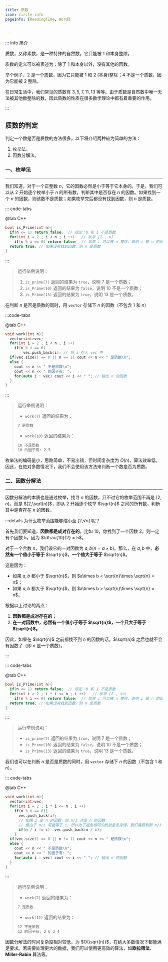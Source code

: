 ```yaml
---
title: 质数
icon: circle-info
pageInfo: [ReadingTime, Word]


---
```



::: info 简介

质数，又称素数，是一种特殊的自然数，它只能被 $1$ 和本身整除。

质数的定义可以被表述为：除了 $1$ 和本身以外，没有其他的因数。

举个例子，$2$ 是一个质数，因为它只能被 $1$ 和 $2$ (本身)整除；$4$ 不是一个质数，因为它能被 $2$ 整除。

在日常生活中，我们常见的质数有 $3,5,7,11,13$ 等等。由于质数是自然数中唯一无法被其他数整除的数，因此质数的性质在很多数学理论中都有着重要的作用。

:::

## 质数的判定

判定一个数是否是质数的方法很多，以下将介绍两种较为简单的方法：

1. 枚举法。
2. 因数分解法。

### 一、枚举法

---

我们知道，对于一个正整数 $n$，它的因数必然是小于等于它本身的。于是，我们可以从 $2$ 开始逐个枚举小于 $n$ 的所有数，判断其中是否存在 $n$ 的因数。如果找到一个 $n$ 的因数，则该数不是质数；如果枚举完后都没有找到因数，则 $n$ 是质数。

::: code-tabs

@tab C++

```cpp
bool is_Prime(int n){
  if(n <= 1) return false;  // 规定：0 和 1 不是质数
  for(int i = 2 ; i < n ; i ++)   // 枚举 [2 , n) 
    if(n % i == 0) return false;  // 如果 i 可以被 n 整除，说明 i 是 n 的因数，即 n 不是质数
  return true; // 如果没有找到因数，则 n 是质数
}
```

:::

> 运行举例说明：
>
> 1. `is_prime(7)` 返回的结果为 `true`，说明 $7$ 是一个质数；
> 2. `is_Prime(10)` 返回的结果为 `false`，说明 $10$ 不是一个质数；
> 3. `is_Prime(13)` 返回的结果为 `true`，说明 $13$ 是一个质数。

在判断 $n$ 是否是质数的同时，用 `vector` 存储下 $n$ 的因数（不包含 $1$ 和 $n$）

:::code-tabs

@tab C++

```cpp
void work(int n){
  vector<int>vec;
  for(int i = 2 ; i < n ; i ++)
    if(n % i == 0)  
  		vec.push_back(i); // 将 i 存入 vec 中
  if(vec.size() == 0 || n == 1) cout << n << " 是质数\n";
  else {
    cout << n << " 不是质数\n";
  	cout << n << " 的因子有: ";
    for(auto i : vec) cout << i << " "; // 输出 n 的因数
  }
}
```

:::

> 运行举例说明：
>
> - `work(7)` 返回的结果为：
>
> ```tex
> 7 是质数
> ```
>
> - `work(10)` 返回的结果为：
>
> ```tex
>10 不是质数
> 10 的因子有: 2 5
> ```

枚举法的编码量小，思路简单，不易出错，但时间复杂度为 $O(n)$，算法效率低。因此，在绝对多数情况下，我们不会使用该方法来判断一个数是否为质数。

### 二、因数分解法

---

因数分解法的本质也是通过枚举，找寻 $n$ 的因数，只不过它的枚举范围不再是 $[2,n)$，而是 $[2,\sqrt(n)]$，即从 $2$ 开始逐个枚举 $\sqrt{n}$ 之间的所有数，判断其中是否存在 $n$ 的因数。

:::details 为什么枚举范围能够缩小至 [2,√n] 呢？

首先我们要知道，**因数都是成对存在的**。比如 $10$，你找到了一个因数 $2$，则一定有个因数 $5$，因为 $\dfrac{10}{2} = 5$。

对于一个合数 $n$，我们设它的一对因数为 $a,b(n = a\times b)$。那么，在 $a,b$ 中，**必然有一个值小于等于** $\sqrt{n}$，**一个值大于等于** $\sqrt{n}$。

这是因为：

- 如果 $a,b$ 都小于 $\sqrt{n}$，则 $a\times b < \sqrt{n}\times \sqrt{n} = n$；
- 如果 $a,b$ 都大于 $\sqrt{n}$，则 $a\times b > \sqrt{n}\times \sqrt{n} = n$。

根据以上讨论的两点：

1. **因数都是成对存在的；**
2. **在一对因数中，必然有一个值小于等于 $\sqrt{n}$，一个只大于等于 $\sqrt{n}$。**

因此，如果在 $\sqrt{n}$ 之前都找不到 $n$ 的因数的话，$\sqrt{n}$ 之后也就不会有因数了（即 $n$ 是一个质数）。

:::

::: code-tabs

@tab C++

```cpp
bool is_Prime(int n){
  if(n <= 1) return false;  // 规定：0 和 1 不是质数
  for(int i = 2 ; i * i <= n ; i ++)   // 枚举 [2 , √n) 
    if(n % i == 0) return false;  // 如果 i 可以被 n 整除，说明 i 是 n 的因数，即 n 不是质数
  return true; // 如果没有找到因数，则 n 是质数
}
```

:::

> 运行举例说明：
>
> - `is_prime(7)` 返回的结果为 `true`，说明 $7$ 是一个质数；
> - `is_Prime(10)` 返回的结果为 `false`，说明 $10$ 不是一个质数；
> - `is_Prime(13)` 返回的结果为 `true`，说明 $13$ 是一个质数。

我们也可以在判断 $n$ 是否是质数的同时，用 `vector` 存储下 $n$ 的因数（不包含 $1$ 和 $n$）。

::: code-tabs

@tab C++

```cpp
void work(int n){
  vector<int>vec;
  for(int i = 2 ; i * i <= n ; i ++)
    if(n % i == 0){
      vec.push_back(i);
      // 如果 i 是 n 的因数，则 n/i 也是 n 的因数
      // 但由于 n/i 可能等于 i，所以为了避免相同的数被重复存储，我们需要判断 n/i 和 i 是否相同
      if(n / i != i)  vec.push_back(n / i);
    }
  if(vec.size() == 0 || n != 1) cout << n << " 是质数\n";
  else {
    cout << n << " 不是质数\n";
  	cout << n << " 的因子有: ";
    for(auto i : vec) cout << i << " "; // 输出 n 的因数
  }
}
```

:::

> 运行举例说明：
>
> - `work(7)` 返回的结果为：
>
> ```tex
> 7 是质数
> ```
>
> - `work(12)` 返回的结果为：
>
> ```tex
>12 不是质数
> 12 的因子有: 2 6 3 4
> ```

因数分解法的时间复杂度相对较低，为 $O(\sqrt{n})$，在绝大多数情况下都能满足要求。若需要处理更大的数据，我们可以使用更高效的算法，如**欧拉筛法**、 **Miller-Rabin** 算法等。
